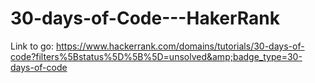 # 30-days-of-Code---HakerRank
Link to go: https://www.hackerrank.com/domains/tutorials/30-days-of-code?filters%5Bstatus%5D%5B%5D=unsolved&amp;badge_type=30-days-of-code
